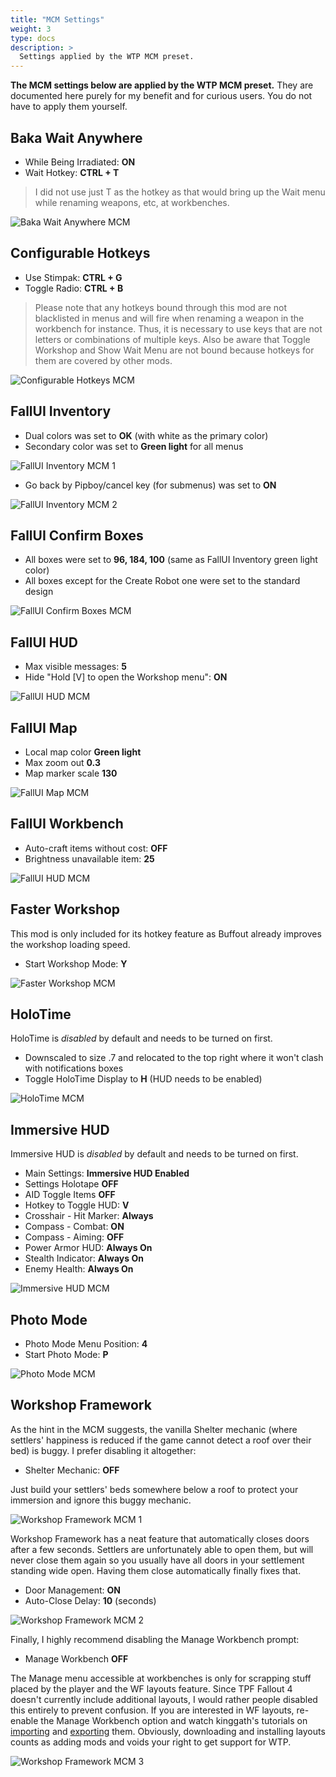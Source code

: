 ```yaml
---
title: "MCM Settings"
weight: 3
type: docs
description: >
  Settings applied by the WTP MCM preset.
---
```


**The MCM settings below are applied by the WTP MCM preset.** They are documented here purely for my benefit and for curious users. You do not have to apply them yourself.

## Baka Wait Anywhere

- While Being Irradiated: **ON**
- Wait Hotkey: **CTRL + T**

> I did not use just T as the hotkey as that would bring up the Wait menu while renaming weapons, etc, at workbenches.

![Baka Wait Anywhere MCM](/Pictures/wtp/documentation/baka-wait-anywhere-mcm.jpg)

## Configurable Hotkeys

- Use Stimpak: **CTRL + G**
- Toggle Radio: **CTRL + B**

> Please note that any hotkeys bound through this mod are not blacklisted in menus and will fire when renaming a weapon in the workbench for instance. Thus, it is necessary to use keys that are not letters or combinations of multiple keys. Also be aware that Toggle Workshop and Show Wait Menu are not bound because hotkeys for them are covered by other mods.

![Configurable Hotkeys MCM](/Pictures/wtp/documentation/configurable-hotkeys-mcm.jpg)

## FallUI Inventory

- Dual colors was set to **OK** (with white as the primary color)
- Secondary color was set to **Green light** for all menus

![FallUI Inventory MCM 1](/Pictures/wtp/documentation/fallui-inventory-mcm-1.jpg)

- Go back by Pipboy/cancel key (for submenus) was set to **ON**

![FallUI Inventory MCM 2](/Pictures/wtp/documentation/fallui-inventory-mcm-2.jpg)

## FallUI Confirm Boxes

- All boxes were set to **96, 184, 100** (same as FallUI Inventory green light color)
- All boxes except for the Create Robot one were set to the standard design

![FallUI Confirm Boxes MCM](/Pictures/wtp/documentation/fallui-confirm-boxes-mcm.jpg)

## FallUI HUD

- Max visible messages: **5**
- Hide "Hold [V] to open the Workshop menu": **ON**

![FallUI HUD MCM](/Pictures/wtp/documentation/fallui-hud-mcm.jpg)

## FallUI Map

- Local map color **Green light**
- Max zoom out **0.3**
- Map marker scale **130**

![FallUI Map MCM](/Pictures/wtp/documentation/fallui-map-mcm.jpg)

## FallUI Workbench

- Auto-craft items without cost: **OFF**
- Brightness unavailable item: **25**

![FallUI HUD MCM](/Pictures/wtp/documentation/fallui-workbench-mcm.jpg)

## Faster Workshop

This mod is only included for its hotkey feature as Buffout already improves the workshop loading speed.

- Start Workshop Mode: **Y**

![Faster Workshop MCM](/Pictures/wtp/documentation/faster-workshop-mcm.jpg)

## HoloTime

HoloTime is *disabled* by default and needs to be turned on first.

- Downscaled to size .7 and relocated to the top right where it won't clash with notifications boxes
- Toggle HoloTime Display to **H** (HUD needs to be enabled)

![HoloTime MCM](/Pictures/wtp/documentation/holotime-mcm.jpg)

## Immersive HUD

Immersive HUD is *disabled* by default and needs to be turned on first.

- Main Settings: **Immersive HUD Enabled**
- Settings Holotape **OFF**
- AID Toggle Items **OFF**
- Hotkey to Toggle HUD: **V**
- Crosshair - Hit Marker: **Always**
- Compass - Combat: **ON**
- Compass - Aiming: **OFF**
- Power Armor HUD: **Always On**
- Stealth Indicator: **Always On**
- Enemy Health: **Always On**

![Immersive HUD MCM](/Pictures/wtp/documentation/immersive-hud-mcm.jpg)

## Photo Mode

- Photo Mode Menu Position: **4**
- Start Photo Mode: **P**

![Photo Mode MCM](/Pictures/wtp/documentation/photo-mode-mcm.jpg)

## Workshop Framework

As the hint in the MCM suggests, the vanilla Shelter mechanic (where settlers' happiness is reduced if the game cannot detect a roof over their bed) is buggy. I prefer disabling it altogether:

- Shelter Mechanic: **OFF**

Just build your settlers' beds somewhere below a roof to protect your immersion and ignore this buggy mechanic.

![Workshop Framework MCM 1](/Pictures/wtp/documentation/workshop-framework-mcm-1.jpg)

Workshop Framework has a neat feature that automatically closes doors after a few seconds. Settlers are unfortunately able to open them, but will never close them again so you usually have all doors in your settlement standing wide open. Having them close automatically finally fixes that.

- Door Management: **ON**
- Auto-Close Delay: **10** (seconds)

![Workshop Framework MCM 2](/Pictures/wtp/documentation/workshop-framework-mcm-2.jpg)

Finally, I highly recommend disabling the Manage Workbench prompt:

- Manage Workbench **OFF**

The Manage menu accessible at workbenches is only for scrapping stuff placed by the player and the WF layouts feature. Since TPF Fallout 4 doesn't currently include additional layouts, I would rather people disabled this entirely to prevent confusion. If you are interested in WF layouts, re-enable the Manage Workbench option and watch kinggath's tutorials on [importing](https://www.youtube.com/watch?v=N3MGiari9xc&feature=emb_logo) and [exporting](https://www.youtube.com/watch?v=9OVzgFzjnRw&feature=emb_logo) them. Obviously, downloading and installing layouts counts as adding mods and voids your right to get support for WTP.

![Workshop Framework MCM 3](/Pictures/wtp/documentation/workshop-framework-mcm-3.jpg)